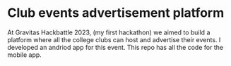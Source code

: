 # Club events advertisement platform
At  Gravitas Hackbattle 2023, (my first hackathon) we aimed to build a platform where all the college clubs can host and advertise their events. I developed an andriod app for this event. This repo has all the code for the mobile app.
